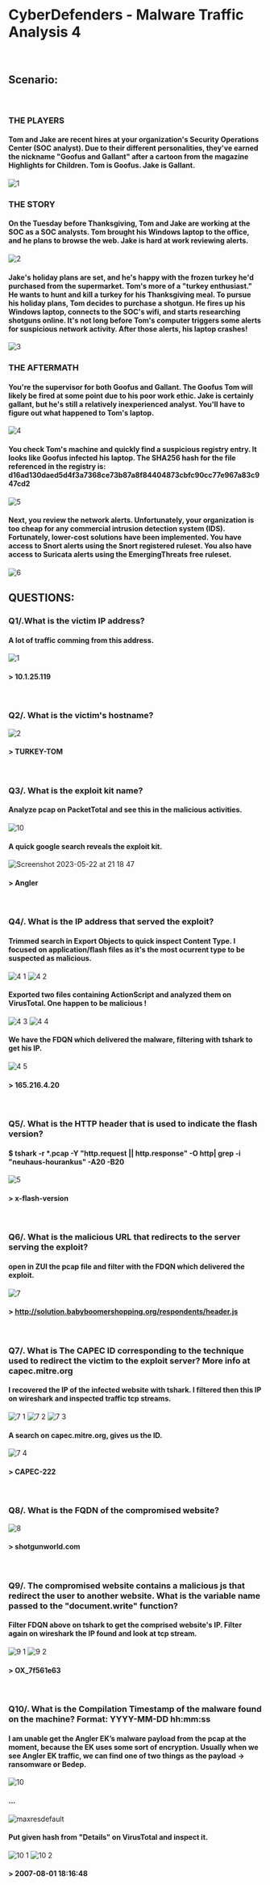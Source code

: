 # CyberDefenders - Malware Traffic Analysis 4
<br />

## Scenario:
<br />

### THE PLAYERS
#### Tom and Jake are recent hires at your organization's Security Operations Center (SOC analyst).  Due to their different personalities, they've earned the nickname "Goofus and Gallant" after a cartoon from the magazine Highlights for Children.  Tom is Goofus.  Jake is Gallant.
![1](https://github.com/itsoktocryy/CyberDefenders/assets/73375576/6406d426-9cdb-4820-b2a5-876b0a01131c)
<br />

### THE STORY
#### On the Tuesday before Thanksgiving, Tom and Jake are working at the SOC as a SOC analysts.  Tom brought his Windows laptop to the office, and he plans to browse the web.  Jake is hard at work reviewing alerts.
![2](https://github.com/itsoktocryy/CyberDefenders/assets/73375576/1d00cac3-2980-4bee-863f-8906ddabe536)
<br />

#### Jake's holiday plans are set, and he's happy with the frozen turkey he'd purchased from the supermarket.  Tom's more of a "turkey enthusiast."  He wants to hunt and kill a turkey for his Thanksgiving meal. To pursue his holiday plans, Tom decides to purchase a shotgun.  He fires up his Windows laptop, connects to the SOC's wifi, and starts researching shotguns online. It's not long before Tom's computer triggers some alerts for suspicious network activity.  After those alerts, his laptop crashes!
![3](https://github.com/itsoktocryy/CyberDefenders/assets/73375576/5ac66cb5-57e2-4b76-95a0-737d1d05cf8d)
<br />

### THE AFTERMATH
#### You're the supervisor for both Goofus and Gallant. The Goofus Tom will likely be fired at some point due to his poor work ethic.  Jake is certainly gallant, but he's still a relatively inexperienced analyst. You'll have to figure out what happened to Tom's laptop.
![4](https://github.com/itsoktocryy/CyberDefenders/assets/73375576/be777b74-edb1-4c70-886b-d465c8150ccc)
<br />

#### You check Tom's machine and quickly find a suspicious registry entry.  It looks like Goofus infected his laptop.  The SHA256 hash for the file referenced in the registry is: d16ad130daed5d4f3a7368ce73b87a8f84404873cbfc90cc77e967a83c947cd2
![5](https://github.com/itsoktocryy/CyberDefenders/assets/73375576/9c2a5a44-0d92-43bd-baca-b1c40592457a)
<br />

#### Next, you review the network alerts.  Unfortunately, your organization is too cheap for any commercial intrusion detection system (IDS).  Fortunately, lower-cost solutions have been implemented.  You have access to Snort alerts using the Snort registered ruleset.  You also have access to Suricata alerts using the EmergingThreats free ruleset.
![6](https://github.com/itsoktocryy/CyberDefenders/assets/73375576/a944685e-eacb-42c4-906c-8feb2c15703e)
<br />

## QUESTIONS:

### Q1/.What is the victim IP address?
#### A lot of traffic comming from this address.
![1](https://github.com/itsoktocryy/CyberDefenders/assets/73375576/e53d4362-1df4-4829-94a9-3295ec5da38c)
#### > 10.1.25.119
<br />

### Q2/. What is the victim's hostname?
![2](https://github.com/itsoktocryy/CyberDefenders/assets/73375576/b10749a0-13f9-4594-8715-9c1f9ab1e6ea)
#### > TURKEY-TOM
<br />

### Q3/. What is the exploit kit name?
#### Analyze pcap on PacketTotal and see this in the malicious activities.
![10](https://github.com/itsoktocryy/CyberDefenders/assets/73375576/604ccbf4-36b9-447b-b68d-1761d4d7eccb)
#### A quick google search reveals the exploit kit.
![Screenshot 2023-05-22 at 21 18 47](https://github.com/itsoktocryy/CyberDefenders/assets/73375576/8433a0f5-1db0-4840-94de-9df935f93a61)
#### > Angler
<br />

### Q4/. What is the IP address that served the exploit?
#### Trimmed search in Export Objects to quick inspect Content Type. I focused on application/flash files as it's the most ocurrent type to be suspected as malicious.
![4 1](https://github.com/itsoktocryy/CyberDefenders/assets/73375576/3bc694f7-0988-4013-b81a-e7f3cfa141ba)
![4 2](https://github.com/itsoktocryy/CyberDefenders/assets/73375576/0f05aa39-b757-4e1a-88ab-6d986eca089a)
#### Exported two files containing ActionScript and analyzed them on VirusTotal. One happen to be malicious !
![4 3](https://github.com/itsoktocryy/CyberDefenders/assets/73375576/5e06b440-5b1e-4cf6-ae14-74c9a8dd0295)
![4 4](https://github.com/itsoktocryy/CyberDefenders/assets/73375576/d9322296-17df-495b-8c1a-60c62d260893)
#### We have the FDQN which delivered the malware, filtering with tshark to get his IP.
![4 5](https://github.com/itsoktocryy/CyberDefenders/assets/73375576/880c5ef9-8921-47c2-baf7-410adc4476ff)
#### > 165.216.4.20
<br />

### Q5/. What is the HTTP header that is used to indicate the flash version?
#### $ tshark -r *.pcap -Y "http.request || http.response" -O http| grep -i "neuhaus-hourankus" -A20 -B20
![5](https://github.com/itsoktocryy/CyberDefenders/assets/73375576/035438d8-1a44-47ea-af03-6ab65f789bb6)
#### > x-flash-version
<br />

### Q6/. What is the malicious URL that redirects to the server serving the exploit? 
#### open in ZUI the pcap file and filter with the FDQN which delivered the exploit.
![7](https://github.com/itsoktocryy/CyberDefenders/assets/73375576/3ac36f17-82ac-43f7-943e-6b552cb2e3e3)
#### > http://solution.babyboomershopping.org/respondents/header.js
<br />

### Q7/. What is The CAPEC ID corresponding to the technique used to redirect the victim to the exploit server? More info at capec.mitre.org
#### I recovered the IP of the infected website with tshark. I filtered then this IP on wireshark and inspected traffic tcp streams.
![7 1](https://github.com/itsoktocryy/CyberDefenders/assets/73375576/c0ddf3a2-8ff1-428d-8cd6-49e2fc143a64)
![7 2](https://github.com/itsoktocryy/CyberDefenders/assets/73375576/b049e624-f62f-4433-af1c-9b0a8fec592a)
![7 3](https://github.com/itsoktocryy/CyberDefenders/assets/73375576/f7747ba8-90dc-4de2-a824-caea7f1d1fea)
#### A search on capec.mitre.org, gives us the ID.
![7 4](https://github.com/itsoktocryy/CyberDefenders/assets/73375576/9b1ae85c-967c-4282-acfe-6e8fbb6ca1ad)
#### > CAPEC-222
<br />

### Q8/. What is the FQDN of the compromised website?
![8](https://github.com/itsoktocryy/CyberDefenders/assets/73375576/cd22f12e-ecda-4dab-8073-9f0960edfc0e)
#### > shotgunworld.com
<br />

### Q9/. The compromised website contains a malicious js that redirect the user to another website. What is the variable name passed to the "document.write" function?
#### Filter FDQN above on tshark to get the comprised website's IP. Filter again on wireshark the IP found and look at tcp stream.
![9 1](https://github.com/itsoktocryy/CyberDefenders/assets/73375576/8037a138-0a5a-44cc-9b77-2178ca6bff03)
![9 2](https://github.com/itsoktocryy/CyberDefenders/assets/73375576/4b0ef358-3307-4e92-986b-c93f89761d04)
#### > OX_7f561e63
<br />

### Q10/. What is the Compilation Timestamp of the malware found on the machine? Format: YYYY-MM-DD hh:mm:ss
#### I am unable get the Angler EK’s malware payload from the pcap at the moment, because the EK uses some sort of encryption. Usually when we see Angler EK traffic, we can find one of two things as the payload -> ransomware or Bedep.
![10](https://github.com/itsoktocryy/CyberDefenders/assets/73375576/604ccbf4-36b9-447b-b68d-1761d4d7eccb)
#### ...
![maxresdefault](https://github.com/itsoktocryy/CyberDefenders/assets/73375576/ba624d89-f027-43e6-a432-75eb413302d3)
#### Put given hash from "Details" on VirusTotal and inspect it.
![10 1](https://github.com/itsoktocryy/CyberDefenders/assets/73375576/42892c8d-6f71-4345-8a61-32d5ee82b8c5)
![10 2](https://github.com/itsoktocryy/CyberDefenders/assets/73375576/8285173f-8c95-4c78-af94-a6c2d412a856)
#### > 2007-08-01 18:16:48
<br />
